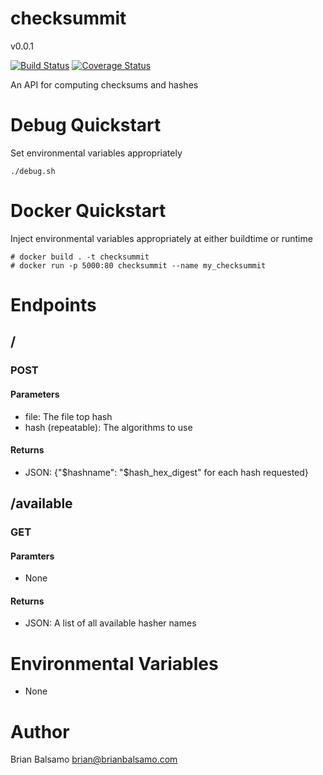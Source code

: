 # checksummit

v0.0.1

[![Build Status](https://travis-ci.org/bnbalsamo/checksummit.svg?branch=master)](https://travis-ci.org/bnbalsamo/checksummit) [![Coverage Status](https://coveralls.io/repos/github/bnbalsamo/checksummit/badge.svg?branch=master)](https://coveralls.io/github/bnbalsamo/checksummit?branch=master)

An API for computing checksums and hashes

# Debug Quickstart
Set environmental variables appropriately
```
./debug.sh
```

# Docker Quickstart
Inject environmental variables appropriately at either buildtime or runtime
```
# docker build . -t checksummit
# docker run -p 5000:80 checksummit --name my_checksummit
```

# Endpoints
## /
### POST
#### Parameters
* file: The file top hash
* hash (repeatable): The algorithms to use
#### Returns
* JSON: {"$hashname": "$hash_hex_digest" for each hash requested}
## /available
### GET
#### Paramters
* None
#### Returns
* JSON: A list of all available hasher names

# Environmental Variables
* None

# Author
Brian Balsamo <brian@brianbalsamo.com>
